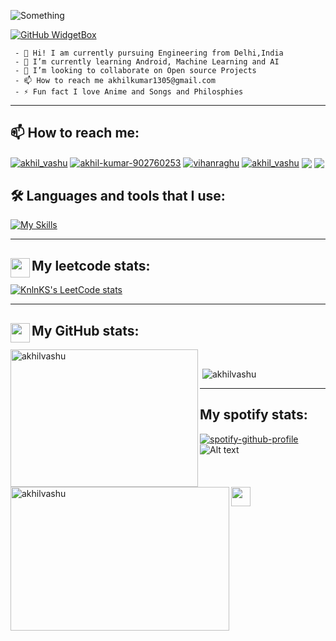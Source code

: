 ![Something](https://komarev.com/ghpvc/?username=akhillvashu&style=for-the-badge)

[![GitHub WidgetBox](https://github-widgetbox.vercel.app/api/profile?username=akhilvashu&data=followers,repositories,stars,commits&theme=serika)](https://github.com/Jurredr/github-widgetbox)



     - 👋 Hi! I am currently pursuing Engineering from Delhi,India
     - 🌱 I’m currently learning Android, Machine Learning and AI
     - 👯 I’m looking to collaborate on Open source Projects
     - 📫 How to reach me akhilkumar1305@gmail.com
     - ⚡ Fun fact I love Anime and Songs and Philosphies

-----

<h2 align="left">📫   How to reach me:</h2>
<p align="left">
<a href="https://twitter.com/akhil_vashu" target="blank"><img align="center" src="https://img.shields.io/badge/Twitter-%231DA1F2.svg?style=for-the-badge&logo=Twitter&logoColor=white" alt="akhil_vashu" /></a>
<a href="https://linkedin.com/in/akhil-kumar-902760253" target="blank"><img align="center" src="https://img.shields.io/badge/LinkedIn-0077B5?style=for-the-badge&logo=linkedin&logoColor=white" alt="akhil-kumar-902760253" /></a>
<a href="https://t.me/Vihanraghu" target="blank"><img align="center" src="https://img.shields.io/badge/Telegram-2CA5E0?style=for-the-badge&logo=telegram&logoColor=white" alt="vihanraghu" /></a> 
<a href="akhilkumar1305@gmail.com" target="blank"><img align="center" src="https://img.shields.io/badge/Gmail-D14836?style=for-the-badge&logo=gmail&logoColor=white" alt="akhil_vashu" /></a>
<a href="www.leetcode.com/akhilvashu" target="blank"><img align="center" src="https://img.shields.io/badge/-LeetCode-FFA116?style=for-the-badge&logo=LeetCode&logoColor=black" /></a>
<a href="www.leetcode.com/akhilvashu" target="blank"><img align="center" src="https://img.shields.io/badge/GitHub-100000?style=for-the-badge&logo=github&logoColor=white" /></a>
</p>

<h2 align="left">🛠️   Languages and tools that I use:</h2>

[![My Skills](https://skillicons.dev/icons?i=aws,java,py,c,cpp,css,html,js,idea,vscode,heroku,linux,git,github,docker,gitlab,mongodb,mysql,redis,react,stackoverflow,vim&theme=dark)](https://skillicons.dev)

-----
<h2><img align="left" src="https://upload.wikimedia.org/wikipedia/commons/1/19/LeetCode_logo_black.png" height="31" width="31"<h2>My leetcode stats:</h2>

[![KnlnKS's LeetCode stats](https://leetcode-stats-six.vercel.app/?username=Akhilvashu&theme=dark)](https://leetcode/akhilvashu)

-----
<h2><img align="left" src="https://git-scm.com/images/logos/downloads/Git-Icon-White.svg" height="31" width="31"<h2>My GitHub stats:</h2>
<p><img align="left" src="https://github-readme-stats.vercel.app/api/top-langs?username=akhilvashu&show_icons=true&theme=dark&locale=en&layout=compact&include_all_commits=true" alt="akhilvashu" height="220" width="300"/></p> <p>&nbsp;<img align="left" src="https://github-readme-stats.vercel.app/api?username=akhilvashu&show_icons=true&theme=dark&locale=en&include_all_commits=true" alt="akhilvashu" height="230" width="350"/></p>

<p>&nbsp;<img align="centre" src="https://github-readme-streak-stats.herokuapp.com?user=Akhilvashu&theme=dark" alt="akhilvashu" /></p>

------
<h2><img align="left" src="https://user-images.githubusercontent.com/115654522/209455279-87ddcab0-23bd-4fb0-a4ba-939ed6a5b3c6.png" height="31" width="31"<h2>My spotify stats:</h2> 

[![spotify-github-profile](https://spotify-github-profile.vercel.app/api/view?uid=31j6grlk4bu2g6vlij6kuwdm2vje&cover_image=true&theme=novatorem&show_offline=false&background_color=121212&bar_color=53b14f&bar_color_cover=true)](https://spotify-github-profile.vercel.app/api/view?uid=31j6grlk4bu2g6vlij6kuwdm2vje&redirect=true) ![Alt text](https://spotify-recently-played-readme.vercel.app/api?user=31j6grlk4bu2g6vlij6kuwdm2vje&count=2&width=300)
